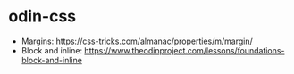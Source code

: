 # odin-css

+ Margins: https://css-tricks.com/almanac/properties/m/margin/
+ Block and inline: https://www.theodinproject.com/lessons/foundations-block-and-inline